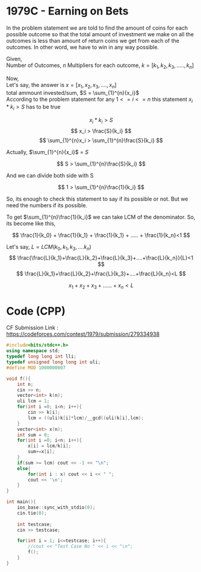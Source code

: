 # 1979C - Earning on Bets
In the problem statement we are told to find the amount of coins for each possible outcome so that the total amount of investment we make on all the outcomes is less than amount of return coins we get from each of the outcomes. In other word, we have to win in any way possible.

Given,<br/>
Number of Outcomes, $n$
Multipliers for each outcome, $k = [k_1,k_2,k_3,.....,k_n]$

Now, <br/>
Let's say, the answer is $x= [x_1,x_2,x_3,....,x_n]$<br/>
total ammount invested/sum, $S = \sum_{1}^{n}{x_i}$<br/>
According to the problem statement for any $1<=i<=n$ this statement $x_i*k_i >S$ has to be true<br/>

$$
x_i*k_i>S 
$$
$$
x_i > \frac{S}{k_i}
$$
$$
\sum_{1}^{n}x_i > \sum_{1}^{n}\frac{S}{k_i}
$$

Actually, $\sum_{1}^{n}{x_i}$ = $S$

$$
S > \sum_{1}^{n}\frac{S}{k_i}
$$

And we can divide both side with S


$$
1 > \sum_{1}^{n}\frac{1}{k_i}
$$


So, its enough to check this statement to say if its possible or not. But we
need the numbers if its possible.

To get $\sum_{1}^{n}\frac{1}{k_i}$ we can take LCM of the denominator. So, its become like this,

$$
\frac{1}{k_0} + \frac{1}{k_1} + \frac{1}{k_1} + ..... + \frac{1}{k_n}<1
$$


Let's say, $L = LCM(k_0,k_1,k_3,....k_n)$ 
$$
\frac{\frac{L}{k_1}+\frac{L}{k_2}+\frac{L}{k_3}+....+\frac{L}{k_n}}{L}<1
$$
$$
\frac{L}{k_1}+\frac{L}{k_2}+\frac{L}{k_3}+....+\frac{L}{k_n}<L
$$

$$
x_1+x_2+x_3+......+x_n <L
$$

# Code (CPP)
CF Submission Link : https://codeforces.com/contest/1979/submission/279334938
```cpp
#include<bits/stdc++.h> 
using namespace std;
typedef long long int lli;
typedef unsigned long long int uli;
#define MOD 1000000007

void f(){
    int n;
    cin >> n;
    vector<int> k(n);
    uli lcm = 1;
    for(int i =0; i<n; i++){
        cin >> k[i];
        lcm = ((uli)k[i]*lcm)/__gcd((uli)k[i],lcm);
    } 
    vector<int> x(n);
    int sum = 0;
    for(int i =0; i<n; i++){
        x[i] = lcm/k[i];
        sum+=x[i];
    }
    if(sum >= lcm) cout << -1 << "\n";    
    else{
        for(int i : x) cout << i << " ";
        cout << '\n';
    }
}

int main(){
    ios_base::sync_with_stdio(0);
    cin.tie(0);
    
    int testcase; 
    cin >> testcase;

    for(int i = 1; i<=testcase; i++){
        //cout << "Test Case No " << i << "\n";
        f();
    }
}
```


